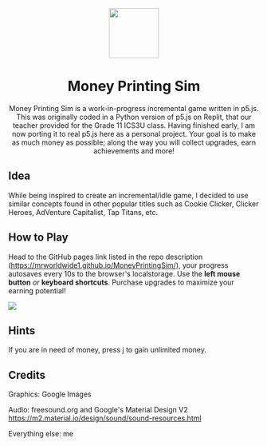 <div align="center">
    <img src="https://raw.githubusercontent.com/mrworldwide1/MoneyPrintingSim/main/assets/gameLogo.png" width="100", height="100">
</div>



<h1 align="center">Money Printing Sim</h1>

<p align="center">
Money Printing Sim is a work-in-progress incremental game written in p5.js. This was originally coded in a Python version of p5.js on Replit, that our teacher provided for the Grade 11 ICS3U class. Having finished early, I am now porting it to real p5.js here as a personal project.
Your goal is to make as much money as possible; along the way you will collect upgrades, earn achievements and more!</p>

Idea
--------
While being inspired to create an incremental/idle game, I decided to use similar concepts found in other popular titles such as Cookie Clicker, Clicker Heroes, AdVenture Capitalist, Tap Titans, etc.

How to Play
-----
Head to the GitHub pages link listed in the repo description (https://mrworldwide1.github.io/MoneyPrintingSim/), your progress autosaves every 10s to the browser's localstorage. Use the **left mouse button** *or* **keyboard shortcuts**. Purchase upgrades to maximize your earning potential!

<img src="https://github.com/mrworldwide1/MoneyPrintingSim/blob/main/Screenshot%20from%202023-09-16%2000-52-37.png?raw=true">

Hints
--------------
If you are in need of money, press j to gain unlimited money.

Credits
--------------
Graphics: Google Images

Audio: freesound.org and Google's Material Design V2 https://m2.material.io/design/sound/sound-resources.html

Everything else: me
